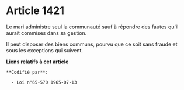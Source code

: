 # Article 1421

Le mari administre seul la communauté sauf à répondre des fautes qu'il aurait commises dans sa gestion.

Il peut disposer des biens communs, pourvu que ce soit sans fraude et sous les exceptions qui suivent.

**Liens relatifs à cet article**

	**Codifié par**:

	  - Loi n°65-570 1965-07-13
